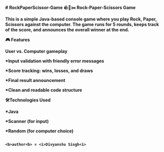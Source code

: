 <b># RockPaperScissor-Game<b>
<b>🪨📄✂️ Rock-Paper-Scissors Game<b>

<b>This is a simple Java-based console game where you play Rock, Paper, Scissors against the computer. The game runs for 5 rounds, keeps track of the score, and announces the overall winner at the end.<b>

<b>🎮 Features<b>

<b>User vs. Computer gameplay<b>

*Input validation with friendly error messages

*Score tracking: wins, losses, and draws

*Final result announcement

*Clean and readable code structure

<b>🛠️Technologies Used<b>

*Java

*Scanner (for input)

*Random (for computer choice)



                                                                                                                                      <b>author<b> = <i>Divyanshu Singh<i>
